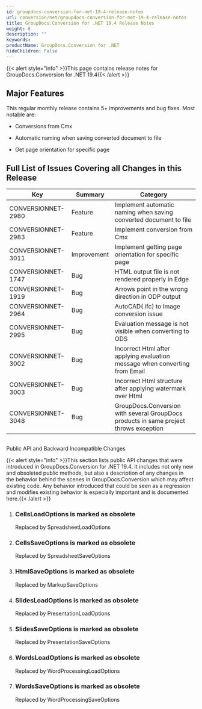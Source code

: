 ```yaml
---
id: groupdocs-conversion-for-net-19-4-release-notes
url: conversion/net/groupdocs-conversion-for-net-19-4-release-notes
title: GroupDocs.Conversion for .NET 19.4 Release Notes
weight: 8
description: ""
keywords: 
productName: GroupDocs.Conversion for .NET
hideChildren: False
---
```

{{< alert style="info" >}}This page contains release notes for GroupDocs.Conversion for .NET 19.4{{< /alert >}}

## Major Features

This regular monthly release contains 5+ improvements and bug fixes. Most notable are: 

*   Conversions from Cmx
    
*   Automatic naming when saving converted document to file
*   Get page orientation for specific page

## Full List of Issues Covering all Changes in this Release

| Key | Summary | Category |
| --- | --- | --- |
| CONVERSIONNET-2980 | Feature | Implement automatic naming when saving converted document to file |
| CONVERSIONNET-2983 | Feature | Implement conversion from Cmx |
| CONVERSIONNET-3011 | Improvement | Implement getting page orientation for specific page |
| CONVERSIONNET-1747 | Bug | HTML output file is not rendered properly in Edge |
| CONVERSIONNET-1919 | Bug | Arrows point in the wrong direction in ODP output |
| CONVERSIONNET-2964 | Bug | AutoCAD(.ifc) to Image conversion issue |
| CONVERSIONNET-2995 | Bug | Evaluation message is not visible when converting to ODS |
| CONVERSIONNET-3002 | Bug | Incorrect Html after applying evaluation message when converting from Email |
| CONVERSIONNET-3003 | Bug | Incorrect Html structure after applying watermark over Html |
| CONVERSIONNET-3048 | Bug | GroupDocs.Conversion with several GroupDocs products in same project throws exception |

##   
Public API and Backward Incompatible Changes

{{< alert style="info" >}}This section lists public API changes that were introduced in GroupDocs.Conversion for .NET 19.4. It includes not only new and obsoleted public methods, but also a description of any changes in the behavior behind the scenes in GroupDocs.Conversion which may affect existing code. Any behavior introduced that could be seen as a regression and modifies existing behavior is especially important and is documented here.{{< /alert >}}

1.  ### CellsLoadOptions is marked as obsolete
    
    Replaced by SpreadsheetLoadOptions
2.  ### CellsSaveOptions is marked as obsolete
    
    Replaced by SpreadsheetSaveOptions
3.  ### HtmlSaveOptions is marked as obsolete
    
    Replaced by MarkupSaveOptions
4.  ### SlidesLoadOptions is marked as obsolete
    
    Replaced by PresentationLoadOptions
5.  ### SlidesSaveOptions is marked as obsolete
    
    Replaced by PresentationSaveOptions
6.  ### WordsLoadOptions is marked as obsolete
    
    Replaced by WordProcessingLoadOptions
    
7.  ### WordsSaveOptions is marked as obsolete
    
    Replaced by WordProcessingSaveOptions
